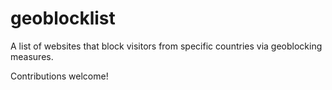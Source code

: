 # geoblocklist

A list of websites that block visitors from specific countries via geoblocking measures.

Contributions welcome!
